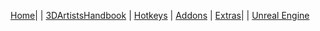 [Home](https://github.com/Epicrex/AnatomyForArtists/wiki)|
| [3DArtistsHandbook](https://github.com/Epicrex/3DArtistsHandbook/wiki/)
| [Hotkeys](https://github.com/Epicrex/3DArtistsHandbookHotkeyEdition/wiki)
| [Addons](https://github.com/Epicrex/3DArtistsHandbookAddonEdition/wiki)
| [Extras](https://github.com/Epicrex/3DArtistsHandbookExtraEdition/wiki)|
| [Unreal Engine](https://github.com/Epicrex/UnrealEngine/wiki)